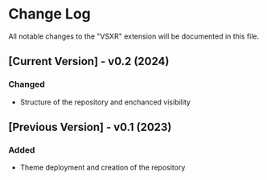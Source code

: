 # Change Log
All notable changes to the "VSXR" extension will be documented in this file.

## [Current Version] - v0.2 (2024)
### Changed
- Structure of the repository and enchanced visibility


## [Previous Version] - v0.1 (2023)
### Added
- Theme deployment and creation of the repository
